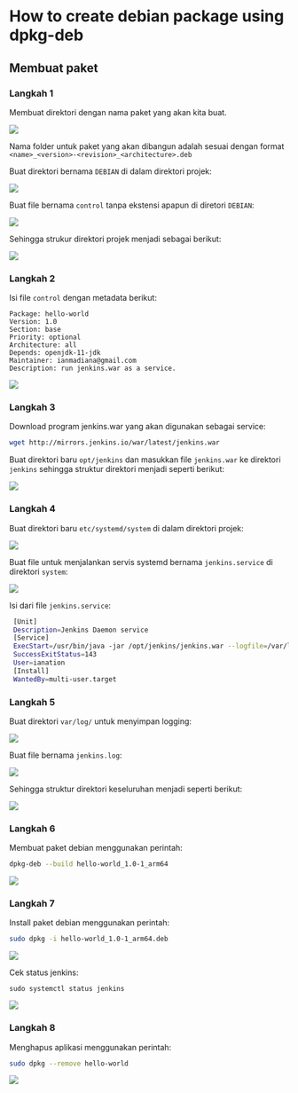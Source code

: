 # How to create debian package using dpkg-deb

## Membuat paket

### Langkah 1

Membuat direktori dengan nama paket yang akan kita buat.

![](../image/2.png)

Nama folder untuk paket yang akan dibangun adalah sesuai dengan format `<name>_<version>-<revision>_<architecture>.deb`

Buat direktori bernama `DEBIAN` di dalam direktori projek:

![](../image/3.png)

Buat file bernama `control` tanpa ekstensi apapun di diretori `DEBIAN`:

![](../image/4.png)

Sehingga strukur direktori projek menjadi sebagai berikut:

![](../image/6.png)
### Langkah 2

Isi file `control` dengan metadata berikut:

```
Package: hello-world
Version: 1.0 
Section: base 
Priority: optional 
Architecture: all 
Depends: openjdk-11-jdk 
Maintainer: ianmadiana@gmail.com 
Description: run jenkins.war as a service.
```

![](../image/7.png)

### Langkah 3

Download program jenkins.war yang akan digunakan sebagai service:

```sh
wget http://mirrors.jenkins.io/war/latest/jenkins.war
```

Buat direktori baru `opt/jenkins` dan masukkan file `jenkins.war` ke direktori `jenkins` sehingga struktur direktori menjadi seperti berikut:

![](../image/5.png)

### Langkah 4

Buat direktori baru `etc/systemd/system` di dalam direktori projek:

![](../image/15.png)

Buat file untuk menjalankan servis systemd bernama `jenkins.service` di direktori `system`:

![](../image/16.png)

Isi dari file `jenkins.service`:
```sh
 [Unit]
 Description=Jenkins Daemon service
 [Service]
 ExecStart=/usr/bin/java -jar /opt/jenkins/jenkins.war --logfile=/var/log/jenkins.log
 SuccessExitStatus=143
 User=ianation
 [Install]
 WantedBy=multi-user.target
 ```
### Langkah 5

Buat direktori `var/log/` untuk menyimpan logging:

![](../image/17.png)

Buat file bernama `jenkins.log`:

![](../image/18.png)

Sehingga struktur direktori keseluruhan menjadi seperti berikut:

![](../image/19.png)

### Langkah 6

Membuat paket debian menggunakan perintah:
```sh
dpkg-deb --build hello-world_1.0-1_arm64
```

![](../image/20.png)

### Langkah 7

Install paket debian menggunakan perintah:
```sh
sudo dpkg -i hello-world_1.0-1_arm64.deb
```

![](../image/20.png)

Cek status jenkins:
```
sudo systemctl status jenkins
```

![](../image/23.png)

### Langkah 8

Menghapus aplikasi menggunakan perintah:
```sh
sudo dpkg --remove hello-world
```

![](../image/22.png)
